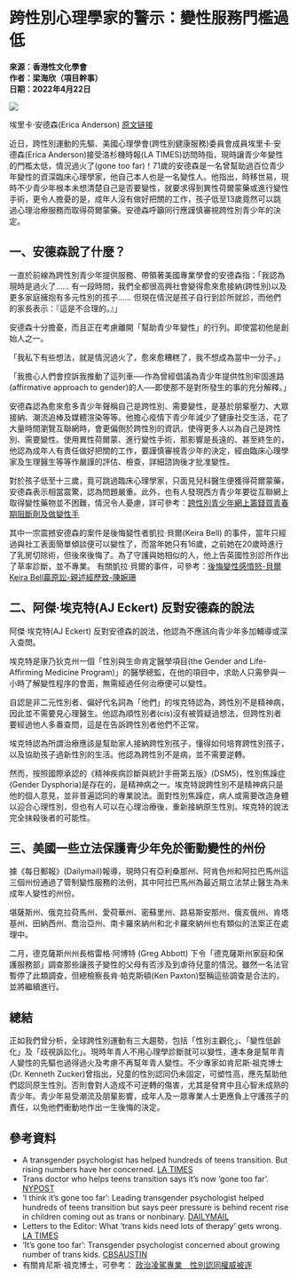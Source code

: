 # 跨性別心理學家的警示：變性服務門檻過低

**來源：香港性文化學會**  
**作者：梁海欣（項目幹事）**  
**日期：2022年4月22日**  

![](https://i0.wp.com/blog.scs.org.hk/wp-content/uploads/2022/04/transgender-psychologist-concerned-feat-image.webp?resize=700%2C466&ssl=1)

埃里卡·安德森(Erica Anderson) [原文链接](https://nypost.com/2022/04/15/transitions-have-gone-too-far-trans-psychologist/)

近日，跨性別運動的先驅、美國心理學會(跨性別健康服務)委員會成員埃里卡·安德森(Erica Anderson)接受洛杉機時報(LA TIMES)訪問時指，現時讓青少年變性的門檻太低，情況過火了(gone too far)！71歲的安德森是一名曾幫助過百位青少年變性的資深臨床心理學家，他自己本人也是一名變性人。他指出，時移世易，現時不少青少年根本未想清楚自己是否要變性，就要求得到異性荷爾蒙藥或進行變性手術，更令人擔憂的是，成年人沒有做好把關的工作，孩子低至13歲竟然可以跳過心理治療服務而取得荷爾蒙藥。安德森呼籲同行應謹慎審視跨性別青少年的決定。

## 一、安德森說了什麼？

一直於前線為跨性別青少年提供服務、帶領著美國專業學會的安德森指：「我認為現時是過火了…… 有一段時間，我們全都很高興社會變得愈來愈接納(跨性別)以及更多家庭擁抱有多元性別的孩子…… 但現在情況是孩子自行到診所就診，而他們的家長表示：『這是不合理的。』」

安德森十分擔憂，而且正在考慮離開「幫助青少年變性」的行列。即使當初他是創始人之一。

「我私下有些想法，就是情況過火了，愈來愈糟糕了，我不想成為當中一分子。」

「我擔心人們會控訴我推動了這列車──作為曾經倡議為青少年提供性別牢固進路(affirmative approach to gender)的人──即使那不是對所發生的事的充分解釋。」

安德森認為愈來愈多青少年聲稱自己是跨性別、需要變性，是基於朋輩壓力、大眾接納、潮流追棒及媒體渲染等等。他擔心疫情下青少年減少了健康社交生活，花了大量時間瀏覽互聯網時，會更偏側於跨性別的資訊，使得更多人以為自己是跨性別、需要變性。使用異性荷爾蒙、進行變性手術，那影響是長遠的、甚至終生的，他認為成年人有責任做好把關的工作，要謹慎審視青少年的決定，經由臨床心理學家及生理醫生等等作嚴謹的評估、檢查，詳細諮詢後才批准變性。

對於孩子低至十三歲，竟可跳過臨床心理學家，只面見兒科醫生便獲得荷爾蒙藥，安德森表示相當震驚，認為問題嚴重。此外，也有人發現西方青少年要從互聯網上取得變性藥物並不困難，情況令人憂慮，詳可參考：[跨性別青少年網上籌錢買青春期阻斷劑及做變性手](https://blog.scs.org.hk/2022/02/21/跨性別青少年網上籌錢買青春期阻斷劑及做變性手/)

其中一宗震撼安德森的案件是後悔變性者凱拉·貝爾(Keira Bell) 的事件，當年只經過與社工表面簡單傾談便可以變性了，而當年她只有16歲，之前她在20歲時進行了乳房切除術，但後來後悔了。為了守護與她相似的人，他上告英國性別診所作出了草率診斷，並不專業。 有關凱拉·貝爾的事件，可參考：[後悔變性感憤怒-貝爾Keira Bell贏原訟-親述經歷致-陳婉珊](https://blog.scs.org.hk/2021/06/03/後悔變性感憤怒-貝爾keira-bell贏原訟-親述經歷致-陳婉珊/)

## 二、阿傑·埃克特(AJ Eckert) 反對安德森的說法

阿傑·埃克特(AJ Eckert) 反對安德森的說法，他認為不應該向青少年多加輔導或深入查問。

埃克特是康乃狄克州一個「性別與生命肯定醫學項目(the Gender and Life-Affirming Medicine Program)」的醫學總監，在他的項目中，求助人只需參與一小時了解變性程序的會面，無需經過任何治療便可以變性。

自認是非二元性別者、偏好代名詞為「他們」的埃克特認為，跨性別不是精神病，因此並不需要見心理醫生。他認為順性別者(cis)沒有被質疑過想法，但跨性別者要經過他人多番查問，這是在告訴跨性別者他們不正常。

埃克特認為所謂治療應該是幫助家人接納跨性別孩子，懂得如何培育跨性別孩子，以及協助孩子過新性別的生活。他認為跨性別不是病，並不需要逆轉。

然而，按照國際承認的《精神疾病診斷與統計手冊第五版》(DSM5)，性別焦躁症(Gender Dysphoria)是存在的，是精神病之一。埃克特說跨性別不是精神病只是他的個人意見，並非普遍認同的專業說法。面對性別焦躁症，病人或需要改造身體以迎合心理性別，但也有人可以在心理治療後，重新接納原生性別。埃克特的說法完全抹殺後者的可能性。

## 三、美國一些立法保護青少年免於衝動變性的州份

據《每日郵報》(Dailymail)報導，現時只有亞利桑那州、阿肯色州和阿拉巴馬州這三個州份通過了管制變性服務的法例，其中阿拉巴馬州為最近期立法禁止醫生為未成年人變性的州份。

堪薩斯州、俄克拉荷馬州、愛荷華州、密蘇里州、路易斯安那州、俄亥俄州、肯塔基州、田納西州、喬治亞州、南卡羅來納州和北卡羅來納州也有類似的法案正在處理中。

二月，德克薩斯州州長格雷格·阿博特 (Greg Abbott) 下令「德克薩斯州家庭和保護服務部」調查那些讓孩子變性的父母有否涉及到虐待兒童的情況。雖然一名法官暫停了此類調查，但總檢察長肯·帕克斯頓(Ken Paxton)堅稱這些調查是合法的，並將繼續進行。

## 總結

正如我們曾分析，全球跨性別運動有三大趨勢，包括「性別主觀化」、「變性低齡化」及「歧視訴訟化」。現時年青人不用心理學診斷就可以變性，連本身是幫年青人變性的先驅也過得過火及考慮不再幫年青人變性。不少專家如肯尼斯·祖克博士(Dr. Kenneth Zucker)曾指出，兒童的性別認同仍未固定，可塑性高，應先幫助他們認同原生性別。否則會對人造成不可逆轉的傷害，尤其是發育中且心智未成熟的青少年。青少年易受潮流及朋輩影響，成年人及一眾專業人士更應負上守護孩子的責任，以免他們衝動地作出一生後悔的決定。

## 參考資料
- A transgender psychologist has helped hundreds of teens transition. But rising numbers have her concerned. [LA TIMES](https://www.latimes.com/world-nation/story/2022-04-12/a-transgender-psychologist-reckons-with-how-to-support-a-new-generation-of-trans-teens)
- Trans doctor who helps teens transition says it’s now ‘gone too far’. [NYPOST](https://nypost.com/2022/04/15/transitions-have-gone-too-far-trans-psychologist/)
- ‘I think it’s gone too far’: Leading transgender psychologist helped hundreds of teens transition but says peer pressure is behind recent rise in children coming out as trans or nonbinary. [DAILYMAIL](https://www.dailymail.co.uk/news/article-10719497/Transgender-psychologist-helped-hundreds-teens-questions-sharp-rise-children-coming-out.html)
- Letters to the Editor: What ‘trans kids need lots of therapy’ gets wrong. [LA TIMES](https://www.latimes.com/opinion/letters-to-the-editor/story/2022-04-19/what-trans-kids-need-lots-of-therapy-gets-wrong)
- ‘It’s gone too far’: Transgender psychologist concerned about growing number of trans kids. [CBSAUSTIN](https://cbsaustin.com/news/nation-world/transgender-psychologist-worried-says-kids-turning-trans-because-its-trendy-children-peer-pressure-social-isolation-erica-anderson#:~:text=Erica%20Anderson%2C%2071%2C%20is%20a,spike%20in%20gender%2Dconfused%20kids)
- 有關肯尼斯·祖克博士，可參考： [政治凌駕專業　性別認同權威被逐](https://blog.scs.org.hk/2017/05/26/政治凌駕專業%e3%80%80性別認同權威被逐/)
